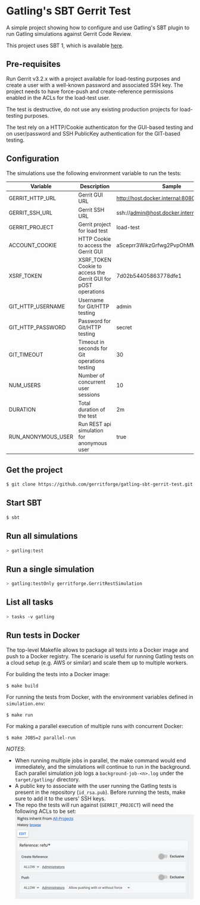 Gatling's SBT Gerrit Test
=========================

A simple project showing how to configure and use Gatling's SBT plugin to run Gatling simulations
against Gerrit Code Review.

This project uses SBT 1, which is available [here](https://www.scala-sbt.org/download.html).

Pre-requisites
--------------

Run Gerrit v3.2.x with a project available for load-testing purposes and
create a user with a well-known password and associated SSH key.
The project needs to have force-push and create-reference permissions enabled
in the ACLs for the load-test user.

The test is destructive, do not use any existing production projects for load-testing
purposes.

The test rely on a HTTP/Cookie authenticaton for the GUI-based testing and on
user/password and SSH PublicKey authentication for the GIT-based testing.

Configuration
-------------

The simulations use the following environment variable to run the tests:

Variable | Description | Sample
---------|-------------|---------
 GERRIT_HTTP_URL | Gerrit GUI URL | http://host.docker.internal:8080
 GERRIT_SSH_URL | Gerrit SSH URL | ssh://admin@host.docker.internal:29418
 GERRIT_PROJECT | Gerrit project for load test | load-test
 ACCOUNT_COOKIE | HTTP Cookie to access the Gerrit GUI | aSceprr3WikzGrfwg2PvpOhMMcH5qp3ehW
 XSRF_TOKEN | XSRF_TOKEN Cookie to access the Gerrit GUI for pOST operations | 7d02b54405863778dfe1
 GIT_HTTP_USERNAME | Username for Git/HTTP testing | admin
 GIT_HTTP_PASSWORD | Password for Git/HTTP testing | secret
 GIT_TIMEOUT | Timeout in seconds for Git operations testing | 30
 NUM_USERS | Number of concurrent user sessions | 10
 DURATION | Total duration of the test | 2m
 RUN_ANONYMOUS_USER | Run REST api simulation for anonymous user | true

Get the project
---------------

```bash
$ git clone https://github.com/gerritforge/gatling-sbt-gerrit-test.git && cd gatling-sbt-gerrit-test
```

Start SBT
---------
```bash
$ sbt
```

Run all simulations
-------------------

```bash
> gatling:test
```

Run a single simulation
-----------------------

```bash
> gatling:testOnly gerritforge.GerritRestSimulation
```

List all tasks
--------------------

```bash
> tasks -v gatling
```

Run tests in Docker
-------------------

The top-level Makefile allows to package all tests into a Docker image and push
to a Docker registry. The scenario is useful for running Gatling tests on a cloud
setup (e.g. AWS or similar) and scale them up to multiple workers.

For building the tests into a Docker image:

```bash
$ make build
```

For running the tests from Docker, with the environment variables defined in
`simulation.env`:

```
$ make run
```

For making a parallel execution of multiple runs with concurrent Docker:

```
$ make JOBS=2 parallel-run
```

*NOTES*:
* When running multiple jobs in parallel, the make command would
end immediately, and the simulations will continue to run in the background.
Each parallel simulation job logs a `background-job-<n>.log` under the `target/gatling/` directory.
* A public key to associate with the user running the Gatling tests is present in the repository (`id_rsa.pub`).
Before running the tests, make sure to add it to the users' SSH keys.
* The repo the tests will run against (`GERRIT_PROJECT`) will need the following ACLs to be set:
![ACLs](./images/ACLs.png)
